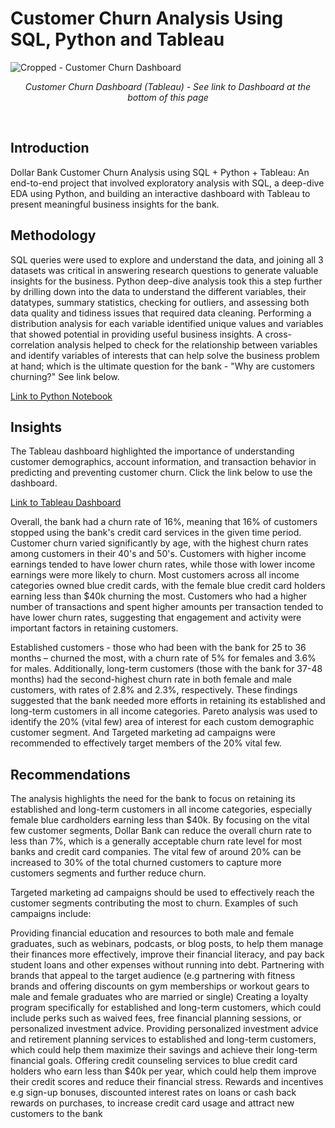 # Customer Churn Analysis Using SQL, Python and Tableau

![Cropped - Customer Churn Dashboard](https://user-images.githubusercontent.com/24312721/224085369-e520eb0f-3e8e-4168-9993-53af01f0ea90.png)

<p align="center">
<em> Customer Churn Dashboard (Tableau) - See link to Dashboard at the bottom of this page </em> 
  </p>
  
  <br>
 
## Introduction 
Dollar Bank Customer Churn Analysis using SQL + Python + Tableau:  An end-to-end project that involved exploratory analysis with SQL, a deep-dive EDA using Python, and building an interactive dashboard with Tableau to present meaningful business insights for the bank. 

## Methodology
SQL queries were used to explore and understand the data, and joining all 3 datasets was critical in answering research questions to generate valuable insights for the business. Python deep-dive analysis took this a step further by drilling down into the data to understand the different variables, their datatypes, summary statistics, checking for outliers, and assessing both data quality and tidiness issues that required data cleaning. Performing a distribution analysis for each variable identified unique values and variables that showed potential in providing useful business insights. A cross-correlation analysis helped to check for the relationship between variables and identify variables of interests that can help solve the business problem at hand; which is the ultimate question for the bank - "Why are customers churning?" See link below.

[Link to Python Notebook](https://nbviewer.jupyter.org/github/nsikan-udoma/Supporting%20Files/notebook.ipynb)

## Insights
The Tableau dashboard highlighted the importance of understanding customer demographics, account information, and transaction behavior in predicting and preventing customer churn. Click the link below to use the dashboard.

[Link to Tableau Dashboard](https://public.tableau.com/app/profile/nsikan.udoma/viz/DollarBankCustomerChurnDashboard/CustomerChurnDashboard)

Overall, the bank had a churn rate of 16%, meaning that 16% of customers stopped using the bank's credit card services in the given time period. Customer churn varied significantly by age, with the highest churn rates among customers in their 40's and 50's.
Customers with higher income earnings tended to have lower churn rates, while those with lower income earnings were more likely to churn. Most customers across all income categories owned blue credit cards, with the female blue credit card holders earning less than $40k churning the most. Customers who had a higher number of transactions and spent higher amounts per transaction tended to have lower churn rates, suggesting that engagement and activity were important factors in retaining customers.

Established customers - those who had been with the bank for 25 to 36 months – churned the most, with a churn rate of 5% for females and 3.6% for males. Additionally, long-term customers (those with the bank for 37-48 months) had the second-highest churn rate in both female and male customers, with rates of 2.8% and 2.3%, respectively. These findings suggested that the bank needed more efforts in retaining its established and long-term customers in all income categories. Pareto analysis was used to identify the 20% (vital few) area of interest for each custom demographic customer segment. And Targeted marketing ad campaigns were recommended to effectively target members of the 20% vital few. 

## Recommendations
The analysis highlights the need for the bank to focus on retaining its established and long-term customers in all income categories, especially female blue cardholders earning less than $40k. By focusing on the vital few customer segments, Dollar Bank can reduce the overall churn rate to less than 7%, which is a generally acceptable churn rate level for most banks and credit card companies. The vital few of around 20% can be increased to 30% of the total churned customers to capture more customers segments and further reduce churn.

Targeted marketing ad campaigns should be used to effectively reach the customer segments contributing the most to churn. Examples of such campaigns include:

Providing financial education and resources to both male and female graduates, such as webinars, podcasts, or blog posts, to help them manage their finances more effectively, improve their financial literacy, and pay back student loans and other expenses without running into debt.
Partnering with brands that appeal to the target audience (e.g partnering with fitness brands and offering discounts on gym memberships or workout gears to male and female graduates who are married or single)
Creating a loyalty program specifically for established and long-term customers, which could include perks such as waived fees, free financial planning sessions, or personalized investment advice.
Providing personalized investment advice and retirement planning services to established and long-term customers, which could help them maximize their savings and achieve their long-term financial goals.
Offering credit counseling services to blue credit card holders who earn less than $40k per year, which could help them improve their credit scores and reduce their financial stress.
Rewards and incentives e.g sign-up bonuses, discounted interest rates on loans or cash back rewards on purchases, to increase credit card usage and attract new customers to the bank
